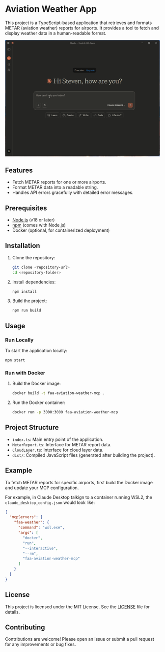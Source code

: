 # Aviation Weather App

This project is a TypeScript-based application that retrieves and formats METAR (aviation weather) reports for airports. It provides a tool to fetch and display weather data in a human-readable format.

![demonstration](./media/screencap.gif)

## Features

- Fetch METAR reports for one or more airports.
- Format METAR data into a readable string.
- Handles API errors gracefully with detailed error messages.

## Prerequisites

- [Node.js](https://nodejs.org/) (v18 or later)
- [npm](https://www.npmjs.com/) (comes with Node.js)
- Docker (optional, for containerized deployment)

## Installation

1. Clone the repository:

   ```bash
   git clone <repository-url>
   cd <repository-folder>
   ```

2. Install dependencies:

   ```bash
   npm install
   ```

3. Build the project:
   ```bash
   npm run build
   ```

## Usage

### Run Locally

To start the application locally:

```bash
npm start
```

### Run with Docker

1. Build the Docker image:

   ```bash
   docker build -t faa-aviation-weather-mcp .
   ```

2. Run the Docker container:
   ```bash
   docker run -p 3000:3000 faa-aviation-weather-mcp
   ```

## Project Structure

- `index.ts`: Main entry point of the application.
- `MetarReport.ts`: Interface for METAR report data.
- `CloudLayer.ts`: Interface for cloud layer data.
- `dist/`: Compiled JavaScript files (generated after building the project).

## Example

To fetch METAR reports for specific airports, first build the Docker image and update your MCP configuration.

For example, in Claude Desktop talkign to a container running WSL2, the `claude_desktop_config.json` would look like:

```json
{
  "mcpServers": {
    "faa-weather": {
      "command": "wsl.exe",
      "args": [
        "docker",
        "run",
        "--interactive",
        "--rm",
        "faa-aviation-weather-mcp"
      ]
    }
  }
}
```

## License

This project is licensed under the MIT License. See the [LICENSE](./LICENSE) file for details.

## Contributing

Contributions are welcome! Please open an issue or submit a pull request for any improvements or bug fixes.
